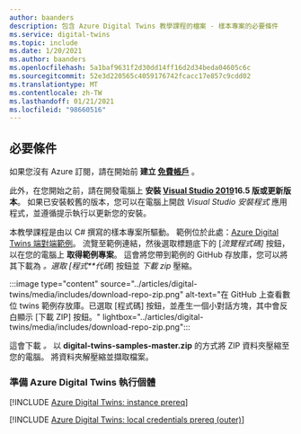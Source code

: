 ```yaml
---
author: baanders
description: 包含 Azure Digital Twins 教學課程的檔案 - 樣本專案的必要條件
ms.service: digital-twins
ms.topic: include
ms.date: 1/20/2021
ms.author: baanders
ms.openlocfilehash: 5a1baf9631f2d30dd14ff16d2d34beda04605c6c
ms.sourcegitcommit: 52e3d220565c4059176742fcacc17e857c9cdd02
ms.translationtype: MT
ms.contentlocale: zh-TW
ms.lasthandoff: 01/21/2021
ms.locfileid: "98660516"
---
```

## <a name="prerequisites"></a>必要條件

如果您沒有 Azure 訂閱，請在開始前 **建立 [免費帳戶](https://azure.microsoft.com/free/?WT.mc_id=A261C142F)** 。

此外，在您開始之前，請在開發電腦上 **安裝 [ Visual Studio 2019](https://visualstudio.microsoft.com/downloads/)16.5 版或更新版本**。 如果已安裝較舊的版本，您可以在電腦上開啟 *Visual Studio 安裝程式* 應用程式，並遵循提示執行以更新您的安裝。

本教學課程是由以 C# 撰寫的樣本專案所驅動。 範例位於此處：[Azure Digital Twins 端對端範例](/samples/azure-samples/digital-twins-samples/digital-twins-samples)。 流覽至範例連結，然後選取標題底下的 [*流覽程式碼]* 按鈕，以在您的電腦上 **取得範例專案**。 這會將您帶到範例的 GitHub 存放庫，您可以將其下載為 *。選取 [程式**代碼*] 按鈕並 *下載 zip* 壓縮。

:::image type="content" source="../articles/digital-twins/media/includes/download-repo-zip.png" alt-text="在 GitHub 上查看數位 twins 範例存放庫。已選取 [程式碼] 按鈕，並產生一個小對話方塊，其中會反白顯示 [下載 ZIP] 按鈕。" lightbox="../articles/digital-twins/media/includes/download-repo-zip.png":::

這會下載 *。* 以 **digital-twins-samples-master.zip** 的方式將 ZIP 資料夾壓縮至您的電腦。 將資料夾解壓縮並擷取檔案。

### <a name="prepare-an-azure-digital-twins-instance"></a>準備 Azure Digital Twins 執行個體

[!INCLUDE [Azure Digital Twins: instance prereq](digital-twins-prereq-instance.md)]

[!INCLUDE [Azure Digital Twins: local credentials prereq (outer)](digital-twins-local-credentials-outer.md)]
